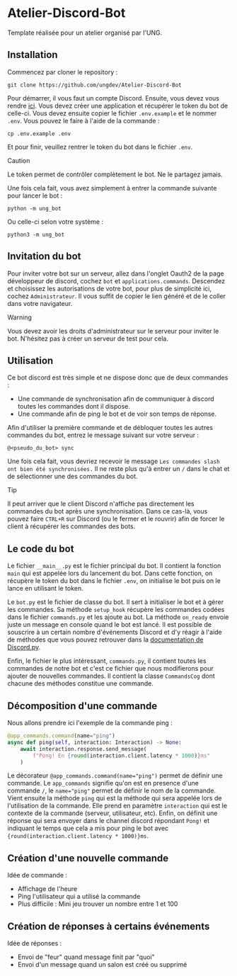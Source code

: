 # Atelier-Discord-Bot

Template réalisée pour un atelier organisé par l'UNG.

## Installation

Commencez par cloner le repository :
```shell
git clone https://github.com/ungdev/Atelier-Discord-Bot
```

Pour démarrer, il vous faut un compte Discord.
Ensuite, vous devez vous rendre [ici](https://discord.com/developers/applications).
Vous devez créer une application et récupérer le token du bot de celle-ci.
Vous devez ensuite copier le fichier `.env.example` et le nommer `.env`.
Vous pouvez le faire à l'aide de la commande :
```shell
cp .env.example .env
```
Et pour finir, veuillez rentrer le token du bot dans le fichier `.env`.

> [!CAUTION]
> Le token permet de contrôler complètement le bot. Ne le partagez jamais.

Une fois cela fait, vous avez simplement à entrer la commande suivante pour lancer le bot :

```shell
python -m ung_bot
```
Ou celle-ci selon votre système : 

```shell
python3 -m ung_bot
```

## Invitation du bot

Pour inviter votre bot sur un serveur, allez dans l'onglet Oauth2 de la page développeur de discord,
cochez `bot` et `applications.commands`. Descendez et choisissez les autorisations de votre bot,
pour plus de simplicité ici, cochez `Administrateur`.
Il vous suffit de copier le lien généré et de le coller dans votre navigateur.

> [!WARNING]
> Vous devez avoir les droits d'administrateur sur le serveur pour inviter le bot.
> N'hésitez pas à créer un serveur de test pour cela.

## Utilisation

Ce bot discord est très simple et ne dispose donc que de deux commandes :

- Une commande de synchronisation afin de communiquer à discord toutes les commandes dont il dispose.
- Une commande afin de ping le bot et de voir son temps de réponse.

Afin d'utiliser la première commande et de débloquer toutes les autres commandes du bot,
entrez le message suivant sur votre serveur :

```
@<pseudo_du_bot> sync
```

Une fois cela fait, vous devriez recevoir le message `Les commandes slash ont bien été synchronisées.`
Il ne reste plus qu'à entrer un `/` dans le chat et de sélectionner une des commandes du bot.

> [!TIP]
> Il peut arriver que le client Discord n'affiche pas directement les commandes du bot après une
> synchronisation. Dans ce cas-là, vous pouvez faire `CTRL+R` sur Discord (ou le fermer et le rouvrir)
> afin de forcer le client à récupérer les commandes des bots.

## Le code du bot

Le fichier `__main__.py` est le fichier principal du bot.
Il contient la fonction `main` qui est appelée lors du lancement du bot.
Dans cette fonction, on récupère le token du bot dans le fichier `.env`,
on initialise le bot puis on le lance en utilisant le token.

Le `bot.py` est le fichier de classe du bot. Il sert à initialiser le bot et à gérer les commandes.
Sa méthode `setup_hook` récupère les commandes codées dans le fichier `commands.py` et les ajoute au bot.
La méthode `on_ready` envoie juste un message en console quand le bot est lancé.
Il est possible de souscrire à un certain nombre d'événements Discord et d'y réagir
à l'aide de méthodes que vous pouvez retrouver dans la
[documentation de Discord.py](https://discordpy.readthedocs.io/en).

Enfin, le fichier le plus intéressant, `commands.py`, il contient toutes les commandes de notre bot
et c'est ce fichier que nous modifierons pour ajouter de nouvelles commandes.
Il contient la classe `CommandsCog` dont chacune des méthodes constitue une commande. 

## Décomposition d'une commande

Nous allons prendre ici l'exemple de la commande ping :

```python
@app_commands.command(name="ping")
async def ping(self, interaction: Interaction) -> None:
    await interaction.response.send_message(  
        f"Pong! En {round(interaction.client.latency * 1000)}ms"
    )
```
Le décorateur `@app_commands.command(name="ping")` permet de définir une commande.
Le `app_commands` signifie qu'on est en presence d'une commande `/`,
le `name="ping"` permet de définir le nom de la commande.
Vient ensuite la méthode `ping` qui est la méthode qui sera appelée lors de l'utilisation de la commande.
Elle prend en paramètre `interaction` qui est le contexte de la commande (serveur, utilisateur, etc).
Enfin, on définit une réponse qui sera envoyer dans le channel discord répondant `Pong!`
et indiquant le temps que cela a mis pour ping le bot avec `{round(interaction.client.latency * 1000)}ms`.

## Création d'une nouvelle commande

Idée de commande :
- Affichage de l'heure
- Ping l'utilisateur qui a utilisé la commande
- Plus difficile : Mini jeu trouver un nombre entre 1 et 100

## Création de réponses à certains événements

Idée de réponses :
- Envoi de "feur" quand message finit par "quoi"
- Envoi d'un message quand un salon est créé ou supprimé
